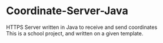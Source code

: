 # Coordinate-Server-Java
HTTPS Server written in Java to receive and send coordinates
<br>
This is a school project, and written on a given template.
<br>

